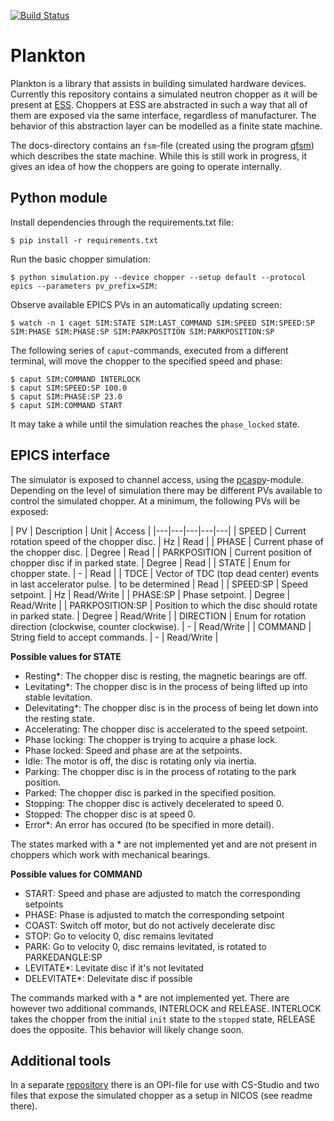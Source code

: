 [![Build Status](https://travis-ci.org/DMSC-Instrument-Data/plankton.svg?branch=master)](https://travis-ci.org/DMSC-Instrument-Data/plankton)

# Plankton

Plankton is a library that assists in building simulated hardware devices. Currently this repository contains
a simulated neutron chopper as it will be present at [ESS](http://europeanspallationsource.se).
Choppers at ESS are abstracted in such a way that all of them are exposed via the same interface,
regardless of manufacturer. The behavior of this abstraction layer can be modelled as a finite state machine.

The docs-directory contains an `fsm`-file (created using the program [qfsm](http://qfsm.sourceforge.net/)) which describes
the state machine. While this is still work in progress, it gives an idea of how the choppers are going to operate internally.

## Python module

Install dependencies through the requirements.txt file:

```
$ pip install -r requirements.txt
```

Run the basic chopper simulation:

```
$ python simulation.py --device chopper --setup default --protocol epics --parameters pv_prefix=SIM:
```

Observe available EPICS PVs in an automatically updating screen:

```
$ watch -n 1 caget SIM:STATE SIM:LAST_COMMAND SIM:SPEED SIM:SPEED:SP SIM:PHASE SIM:PHASE:SP SIM:PARKPOSITION SIM:PARKPOSITION:SP
```

The following series of `caput`-commands, executed from a different terminal, will move the chopper to the specified
speed and phase:

```
$ caput SIM:COMMAND INTERLOCK
$ caput SIM:SPEED:SP 100.0
$ caput SIM:PHASE:SP 23.0
$ caput SIM:COMMAND START
```

It may take a while until the simulation reaches the `phase_locked` state.


## EPICS interface

The simulator is exposed to channel access, using the [pcaspy](https://pypi.python.org/pypi/pcaspy)-module. Depending on the level
of simulation there may be different PVs available to control the simulated chopper. At a minimum, the following PVs will be
exposed:

| PV  | Description  | Unit | Access |
|---|---|---|---|---|
| SPEED  |  Current rotation speed of the chopper disc. | Hz  | Read |
| PHASE  |  Current phase of the chopper disc. | Degree | Read |
| PARKPOSITION  |  Current position of chopper disc if in parked state. | Degree | Read |
| STATE  |  Enum for chopper state. | - | Read |
| TDCE  |  Vector of TDC (top dead center) events in last accelerator pulse. | to be determined | Read |
| SPEED:SP  | Speed setpoint.  | Hz | Read/Write |
| PHASE:SP  |  Phase setpoint. | Degree | Read/Write |
| PARKPOSITION:SP  |  Position to which the disc should rotate in parked state. | Degree | Read/Write |
| DIRECTION  |  Enum for rotation direction (clockwise, counter clockwise). | - | Read/Write |
| COMMAND  |  String field to accept commands. | - | Read/Write |

**Possible values for STATE**
- Resting*: The chopper disc is resting, the magnetic bearings are off.
- Levitating*: The chopper disc is in the process of being lifted up into stable levitation.
- Delevitating*: The chopper disc is in the process of being let down into the resting state.
- Accelerating: The chopper disc is accelerated to the speed setpoint.
- Phase locking: The chopper is trying to acquire a phase lock.
- Phase locked: Speed and phase are at the setpoints.
- Idle: The motor is off, the disc is rotating only via inertia.
- Parking: The chopper disc is in the process of rotating to the park position.
- Parked: The chopper disc is parked in the specified position.
- Stopping: The chopper disc is actively decelerated to speed 0.
- Stopped: The chopper disc is at speed 0.
- Error*: An error has occured (to be specified in more detail).

The states marked with a * are not implemented yet and are not present in choppers which work with mechanical bearings.

**Possible values for COMMAND**
- START: Speed and phase are adjusted to match the corresponding setpoints
- PHASE: Phase is adjusted to match the corresponding setpoint
- COAST: Switch off motor, but do not actively decelerate disc
- STOP: Go to velocity 0, disc remains levitated
- PARK: Go to velocity 0, disc remains levitated, is rotated to PARKEDANGLE:SP
- LEVITATE*: Levitate disc if it's not levitated
- DELEVITATE*: Delevitate disc if possible

The commands marked with a * are not implemented yet. There are however two additional commands, INTERLOCK and RELEASE. INTERLOCK takes the chopper from the initial `init` state to the `stopped` state, RELEASE does the opposite. This behavior will likely change soon.

## Additional tools

In a separate [repository](https://github.com/DMSC-Instrument-Data/plankton-misc) there is an OPI-file for use with CS-Studio and two files that expose the simulated chopper as a setup in NICOS (see readme there).
